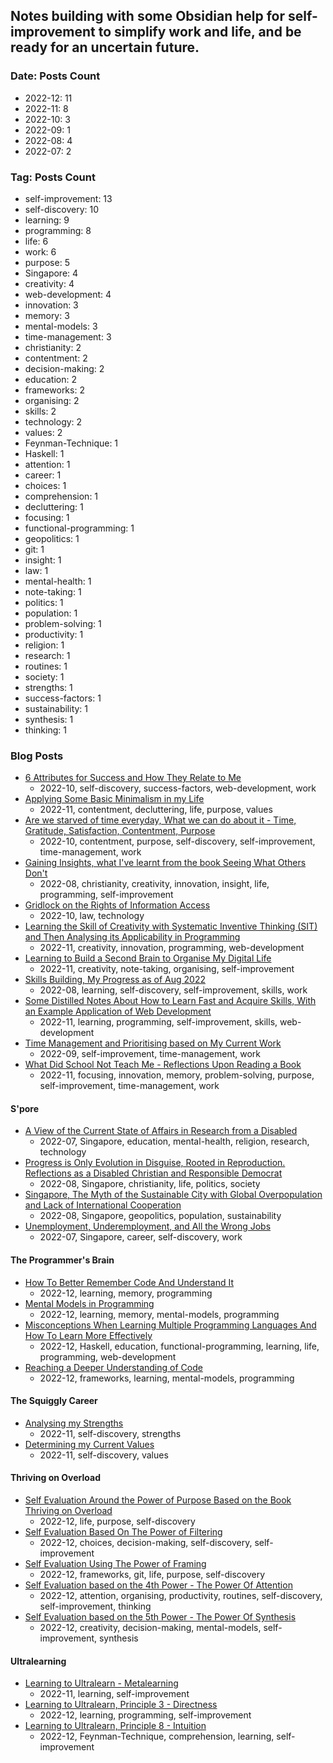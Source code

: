 ## Notes building with some Obsidian help for self-improvement to simplify work and life, and be ready for an uncertain future.
### Date: Posts Count
- 2022-12: 11
- 2022-11: 8
- 2022-10: 3
- 2022-09: 1
- 2022-08: 4
- 2022-07: 2

### Tag: Posts Count
- self-improvement: 13
- self-discovery: 10
- learning: 9
- programming: 8
- life: 6
- work: 6
- purpose: 5
- Singapore: 4
- creativity: 4
- web-development: 4
- innovation: 3
- memory: 3
- mental-models: 3
- time-management: 3
- christianity: 2
- contentment: 2
- decision-making: 2
- education: 2
- frameworks: 2
- organising: 2
- skills: 2
- technology: 2
- values: 2
- Feynman-Technique: 1
- Haskell: 1
- attention: 1
- career: 1
- choices: 1
- comprehension: 1
- decluttering: 1
- focusing: 1
- functional-programming: 1
- geopolitics: 1
- git: 1
- insight: 1
- law: 1
- mental-health: 1
- note-taking: 1
- politics: 1
- population: 1
- problem-solving: 1
- productivity: 1
- religion: 1
- research: 1
- routines: 1
- society: 1
- strengths: 1
- success-factors: 1
- sustainability: 1
- synthesis: 1
- thinking: 1

### Blog Posts
* [6 Attributes for Success and How They Relate to Me](https://github.com/maxloosmu/MaxVault/blob/main/6%20Attributes%20for%20Success%20and%20How%20They%20Relate%20to%20Me.md)
    + 2022-10, self-discovery, success-factors, web-development, work
* [Applying Some Basic Minimalism in my Life](https://github.com/maxloosmu/MaxVault/blob/main/Applying%20Some%20Basic%20Minimalism%20in%20my%20Life.md)
    + 2022-11, contentment, decluttering, life, purpose, values
* [Are we starved of time everyday, What we can do about it - Time, Gratitude, Satisfaction, Contentment, Purpose](https://github.com/maxloosmu/MaxVault/blob/main/Are%20we%20starved%20of%20time%20everyday%2C%20What%20we%20can%20do%20about%20it%20-%20Time%2C%20Gratitude%2C%20Satisfaction%2C%20Contentment%2C%20Purpose.md)
    + 2022-10, contentment, purpose, self-discovery, self-improvement, time-management, work
* [Gaining Insights, what I've learnt from the book Seeing What Others Don't](https://github.com/maxloosmu/MaxVault/blob/main/Gaining%20Insights%2C%20what%20I've%20learnt%20from%20the%20book%20Seeing%20What%20Others%20Don't.md)
    + 2022-08, christianity, creativity, innovation, insight, life, programming, self-improvement
* [Gridlock on the Rights of Information Access](https://github.com/maxloosmu/MaxVault/blob/main/Gridlock%20on%20the%20Rights%20of%20Information%20Access.md)
    + 2022-10, law, technology
* [Learning the Skill of Creativity with Systematic Inventive Thinking (SIT) and Then Analysing its Applicability in Programming](https://github.com/maxloosmu/MaxVault/blob/main/Learning%20the%20Skill%20of%20Creativity%20with%20Systematic%20Inventive%20Thinking%20(SIT)%20and%20Then%20Analysing%20its%20Applicability%20in%20Programming.md)
    + 2022-11, creativity, innovation, programming, web-development
* [Learning to Build a Second Brain to Organise My Digital Life](https://github.com/maxloosmu/MaxVault/blob/main/Learning%20to%20Build%20a%20Second%20Brain%20to%20Organise%20My%20Digital%20Life.md)
    + 2022-11, creativity, note-taking, organising, self-improvement
* [Skills Building, My Progress as of Aug 2022](https://github.com/maxloosmu/MaxVault/blob/main/Skills%20Building%2C%20My%20Progress%20as%20of%20Aug%202022.md)
    + 2022-08, learning, self-discovery, self-improvement, skills, work
* [Some Distilled Notes About How to Learn Fast and Acquire Skills, With an Example Application of Web Development](https://github.com/maxloosmu/MaxVault/blob/main/Some%20Distilled%20Notes%20About%20How%20to%20Learn%20Fast%20and%20Acquire%20Skills%2C%20With%20an%20Example%20Application%20of%20Web%20Development.md)
    + 2022-11, learning, programming, self-improvement, skills, web-development
* [Time Management and Prioritising based on My Current Work](https://github.com/maxloosmu/MaxVault/blob/main/Time%20Management%20and%20Prioritising%20based%20on%20My%20Current%20Work.md)
    + 2022-09, self-improvement, time-management, work
* [What Did School Not Teach Me - Reflections Upon Reading a Book](https://github.com/maxloosmu/MaxVault/blob/main/What%20Did%20School%20Not%20Teach%20Me%20-%20Reflections%20Upon%20Reading%20a%20Book.md)
    + 2022-11, focusing, innovation, memory, problem-solving, purpose, self-improvement, time-management, work

#### S'pore
* [A View of the Current State of Affairs in Research from a Disabled](https://github.com/maxloosmu/MaxVault/blob/main/S'pore/A%20View%20of%20the%20Current%20State%20of%20Affairs%20in%20Research%20from%20a%20Disabled.md)
    + 2022-07, Singapore, education, mental-health, religion, research, technology
* [Progress is Only Evolution in Disguise, Rooted in Reproduction. Reflections as a Disabled Christian and Responsible Democrat](https://github.com/maxloosmu/MaxVault/blob/main/S'pore/Progress%20is%20Only%20Evolution%20in%20Disguise%2C%20Rooted%20in%20Reproduction.%20Reflections%20as%20a%20Disabled%20Christian%20and%20Responsible%20Democrat.md)
    + 2022-08, Singapore, christianity, life, politics, society
* [Singapore, The Myth of the Sustainable City with Global Overpopulation and Lack of International Cooperation](https://github.com/maxloosmu/MaxVault/blob/main/S'pore/Singapore%2C%20The%20Myth%20of%20the%20Sustainable%20City%20with%20Global%20Overpopulation%20and%20Lack%20of%20International%20Cooperation.md)
    + 2022-08, Singapore, geopolitics, population, sustainability
* [Unemployment, Underemployment, and All the Wrong Jobs](https://github.com/maxloosmu/MaxVault/blob/main/S'pore/Unemployment%2C%20Underemployment%2C%20and%20All%20the%20Wrong%20Jobs.md)
    + 2022-07, Singapore, career, self-discovery, work

#### The Programmer's Brain
* [How To Better Remember Code And Understand It](https://github.com/maxloosmu/MaxVault/blob/main/The%20Programmer's%20Brain/How%20To%20Better%20Remember%20Code%20And%20Understand%20It.md)
    + 2022-12, learning, memory, programming
* [Mental Models in Programming](https://github.com/maxloosmu/MaxVault/blob/main/The%20Programmer's%20Brain/Mental%20Models%20in%20Programming.md)
    + 2022-12, learning, memory, mental-models, programming
* [Misconceptions When Learning Multiple Programming Languages And How To Learn More Effectively](https://github.com/maxloosmu/MaxVault/blob/main/The%20Programmer's%20Brain/Misconceptions%20When%20Learning%20Multiple%20Programming%20Languages%20And%20How%20To%20Learn%20More%20Effectively.md)
    + 2022-12, Haskell, education, functional-programming, learning, life, programming, web-development
* [Reaching a Deeper Understanding of Code](https://github.com/maxloosmu/MaxVault/blob/main/The%20Programmer's%20Brain/Reaching%20a%20Deeper%20Understanding%20of%20Code.md)
    + 2022-12, frameworks, learning, mental-models, programming

#### The Squiggly Career
* [Analysing my Strengths](https://github.com/maxloosmu/MaxVault/blob/main/The%20Squiggly%20Career/Analysing%20my%20Strengths.md)
    + 2022-11, self-discovery, strengths
* [Determining my Current Values](https://github.com/maxloosmu/MaxVault/blob/main/The%20Squiggly%20Career/Determining%20my%20Current%20Values.md)
    + 2022-11, self-discovery, values

#### Thriving on Overload
* [Self Evaluation Around the Power of Purpose Based on the Book Thriving on Overload](https://github.com/maxloosmu/MaxVault/blob/main/Thriving%20on%20Overload/Self%20Evaluation%20Around%20the%20Power%20of%20Purpose%20Based%20on%20the%20Book%20Thriving%20on%20Overload.md)
    + 2022-12, life, purpose, self-discovery
* [Self Evaluation Based On The Power of Filtering](https://github.com/maxloosmu/MaxVault/blob/main/Thriving%20on%20Overload/Self%20Evaluation%20Based%20On%20The%20Power%20of%20Filtering.md)
    + 2022-12, choices, decision-making, self-discovery, self-improvement
* [Self Evaluation Using The Power of Framing](https://github.com/maxloosmu/MaxVault/blob/main/Thriving%20on%20Overload/Self%20Evaluation%20Using%20The%20Power%20of%20Framing.md)
    + 2022-12, frameworks, git, life, purpose, self-discovery
* [Self Evaluation based on the 4th Power - The Power Of Attention](https://github.com/maxloosmu/MaxVault/blob/main/Thriving%20on%20Overload/Self%20Evaluation%20based%20on%20the%204th%20Power%20-%20The%20Power%20Of%20Attention.md)
    + 2022-12, attention, organising, productivity, routines, self-discovery, self-improvement, thinking
* [Self Evaluation based on the 5th Power - The Power Of Synthesis](https://github.com/maxloosmu/MaxVault/blob/main/Thriving%20on%20Overload/Self%20Evaluation%20based%20on%20the%205th%20Power%20-%20The%20Power%20Of%20Synthesis.md)
    + 2022-12, creativity, decision-making, mental-models, self-improvement, synthesis

#### Ultralearning
* [Learning to Ultralearn - Metalearning](https://github.com/maxloosmu/MaxVault/blob/main/Ultralearning/Learning%20to%20Ultralearn%20-%20Metalearning.md)
    + 2022-11, learning, self-improvement
* [Learning to Ultralearn, Principle 3 - Directness](https://github.com/maxloosmu/MaxVault/blob/main/Ultralearning/Learning%20to%20Ultralearn%2C%20Principle%203%20-%20Directness.md)
    + 2022-12, learning, programming, self-improvement
* [Learning to Ultralearn, Principle 8 - Intuition](https://github.com/maxloosmu/MaxVault/blob/main/Ultralearning/Learning%20to%20Ultralearn%2C%20Principle%208%20-%20Intuition.md)
    + 2022-12, Feynman-Technique, comprehension, learning, self-improvement
